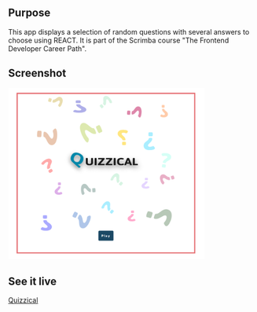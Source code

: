 ## Purpose 
This app displays a selection of random questions with several answers to choose using REACT. It is part of the Scrimba course "The Frontend Developer Career Path".

## Screenshot
<img src="QUIZZICAL-PORT.PNG" width="400px">

## See it live
<a href="https://spontaneous-pastelito-8ddb94.netlify.app/">Quizzical</a>
